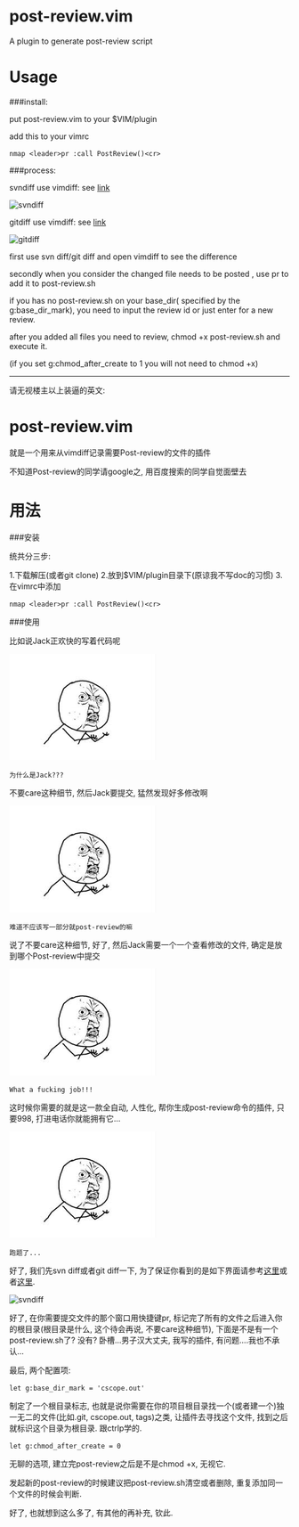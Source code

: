 post-review.vim
===============

A plugin to generate post-review script


Usage
===============

###install:

put post-review.vim to your $VIM/plugin 

add this to your vimrc

    nmap <leader>pr :call PostReview()<cr>

###process:

svndiff use vimdiff: see [link](http://www.ccvita.com/445.html "svndiff use vimdiff")

![](http://www.ccvita.com/usr/uploads/2011/svn_diff.png "svndiff")

gitdiff use vimdiff: see [link](http://cxh.me/2013/09/14/show-gitdiff-using-vimdiff/ "svn diff use vimdiff")

![](http://cxh.me/images/2013-9/git-vimdiff.png "gitdiff")

first use svn diff/git diff and open vimdiff to see the difference

secondly when you consider the changed file needs to be posted , use <leader>pr to add it to post-review.sh

if you has no post-review.sh on your base_dir( specified by the g:base_dir_mark), you need to input the review id or just enter for a new review.

after you added all files you need to review, chmod +x post-review.sh and execute it.

(if you set g:chmod_after_create to 1 you will not need to chmod +x)


----------------------------------------
请无视楼主以上装逼的英文:

post-review.vim
===============
就是一个用来从vimdiff记录需要Post-review的文件的插件

不知道Post-review的同学请google之, 用百度搜索的同学自觉面壁去

用法
===============
###安装

统共分三步:

1.下载解压(或者git clone)
2.放到$VIM/plugin目录下(原谅我不写doc的习惯)
3.在vimrc中添加 

    nmap <leader>pr :call PostReview()<cr>

###使用

比如说Jack正欢快的写着代码呢

![](ask.jpg "")

    为什么是Jack???

不要care这种细节, 然后Jack要提交, 猛然发现好多修改啊
    
![](ask.jpg "") 

    难道不应该写一部分就post-review的嘛

说了不要care这种细节, 好了, 然后Jack需要一个一个查看修改的文件, 确定是放到哪个Post-review中提交

![](ask.jpg "") 

    What a fucking job!!!

这时候你需要的就是这一款全自动, 人性化, 帮你生成post-review命令的插件, 只要998, 打进电话你就能拥有它...
    
![](ask.jpg "") 

    跑题了...

好了, 我们先svn diff或者git diff一下, 为了保证你看到的是如下界面请参考[这里](http://www.ccvita.com/445.html "svndiff use vimdiff")或者[这里](http://cxh.me/2013/09/14/show-gitdiff-using-vimdiff/ "svn diff use vimdiff").

![](http://www.ccvita.com/usr/uploads/2011/svn_diff.png "svndiff")

好了, 在你需要提交文件的那个窗口用快捷键<leader>pr, 标记完了所有的文件之后进入你的根目录(根目录是什么, 这个待会再说, 不要care这种细节), 下面是不是有一个post-review.sh了? 没有? 卧槽...男子汉大丈夫, 我写的插件, 有问题....我也不承认...

最后, 两个配置项:

    let g:base_dir_mark = 'cscope.out'

制定了一个根目录标志, 也就是说你需要在你的项目根目录找一个(或者建一个)独一无二的文件(比如.git, cscope.out, tags)之类, 让插件去寻找这个文件, 找到之后就标识这个目录为根目录. 跟ctrlp学的.

    let g:chmod_after_create = 0

无聊的选项, 建立完post-review之后是不是chmod +x, 无视它.

发起新的post-review的时候建议把post-review.sh清空或者删除, 重复添加同一个文件的时候会判断.

好了, 也就想到这么多了, 有其他的再补充, 钦此.
